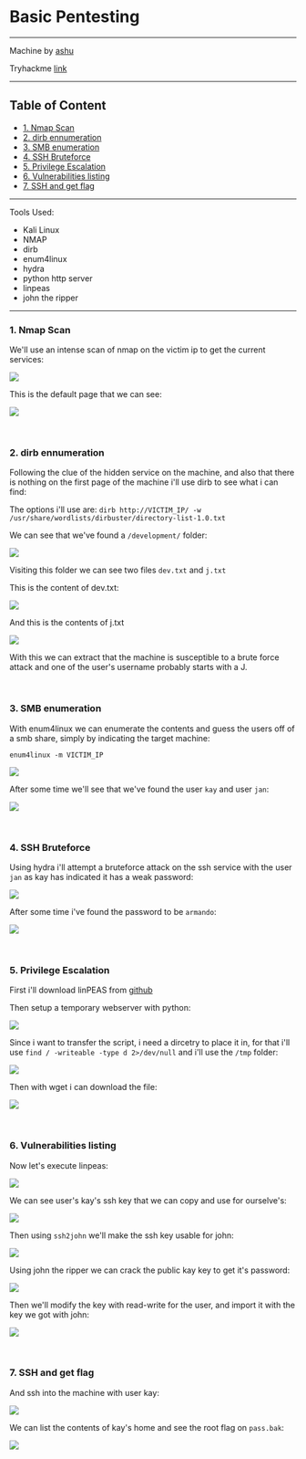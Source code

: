 # Basic Pentesting<!-- omit in toc -->

---

Machine by [ashu](https://tryhackme.com/p/ashu)

Tryhackme [link](https://tryhackme.com/room/basicpentestingjt)

---

## Table of Content<!-- omit in toc -->

- [1. Nmap Scan](#1-nmap-scan)
- [2. dirb ennumeration](#2-dirb-ennumeration)
- [3. SMB enumeration](#3-smb-enumeration)
- [4. SSH Bruteforce](#4-ssh-bruteforce)
- [5. Privilege Escalation](#5-privilege-escalation)
- [6. Vulnerabilities listing](#6-vulnerabilities-listing)
- [7. SSH and get flag](#7-ssh-and-get-flag)


---

Tools Used:

- Kali Linux
- NMAP
- dirb
- enum4linux
- hydra
- python http server
- linpeas
- john the ripper

---


### 1. Nmap Scan
We'll use an intense scan of nmap on the victim ip to get the current services:
    
![](img/basicPentesting1.png)

This is the default page that we can see:

![](img/basicPentesting2.png)

<br>

### 2. dirb ennumeration

Following the clue of the hidden service on the machine, and also that there is nothing on the first page of the machine i'll use dirb to see what i can find:

The options i'll use are:
`dirb http://VICTIM_IP/ -w /usr/share/wordlists/dirbuster/directory-list-1.0.txt`

We can see that we've found a `/development/` folder:

![](img/basicPentesting3.png)
   
Visiting this folder we can see two files `dev.txt` and `j.txt`

This is the content of dev.txt:

![](img/basicPentesting4.png)

And this is the contents of j.txt

![](img/basicPentesting5.png)

With this we can extract that the machine is susceptible to a brute force attack and one of the user's username probably starts with a J.

<br>

### 3. SMB enumeration

With enum4linux we can enumerate the contents and guess the users off of a smb share, simply by indicating the target machine:

`enum4linux -m VICTIM_IP`

![](img/basicPentesting6.png)
    
After some time we'll see that we've found the user `kay` and user `jan`:

![](img/basicPentesting7.png)

<br>

### 4. SSH Bruteforce

Using hydra i'll attempt a bruteforce attack on the ssh service with the user `jan` as kay has indicated it has a weak password:

![](img/basicPentesting8.png)

After some time i've found the password to be `armando`:

![](img/basicPentesting9.png)

<br>

### 5. Privilege Escalation

First i'll download linPEAS from [github](https://github.com/carlospolop/PEASS-ng)

Then setup a temporary webserver with python:

![](img/basicPentesting10.png)

Since i want to transfer the script, i need a dircetry to place it in, for that i'll use `find / -writeable -type d 2>/dev/null` and i'll use the `/tmp` folder:

![](img/basicPentesting11.png)

Then with wget i can download the file:

![](img/basicPentesting12.png)

<br>

### 6. Vulnerabilities listing

Now let's execute linpeas:

![](img/basicPentesting13.png)

We can see user's kay's ssh key that we can copy and use for ourselve's:

![](img/basicPentesting14.png)

Then using `ssh2john` we'll make the ssh key usable for john:

![](img/basicPentesting15.png)

Using john the ripper we can crack the public kay key to get it's password:

![](img/basicPentesting16.png)

Then we'll modify the key with read-write for the user, and import it with the key we got with john:

![](img/basicPentesting17.png)

<br>

### 7. SSH and get flag

And ssh into the machine with user kay:

![](img/basicPentesting18.png)

We can list the contents of kay's home and see the root flag on `pass.bak`:

![](img/basicPentesting19.png)
